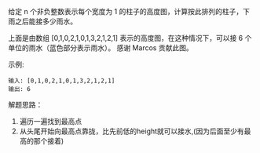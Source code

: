
给定 n 个非负整数表示每个宽度为 1 的柱子的高度图，计算按此排列的柱子，下雨之后能接多少雨水。



上面是由数组 [0,1,0,2,1,0,1,3,2,1,2,1] 表示的高度图，在这种情况下，可以接 6 个单位的雨水（蓝色部分表示雨水）。 感谢 Marcos 贡献此图。

示例:

    输入: [0,1,0,2,1,0,1,3,2,1,2,1]
    输出: 6
    
    
解题思路：

1. 遍历一遍找到最高点
2. 从头尾开始向最高点靠拢，比先前低的height就可以接水,(因为后面至少有最高的那个接着)